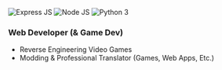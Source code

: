 ![Express JS](https://img.shields.io/badge/Express-JS-black)
![Node JS](https://img.shields.io/badge/Node-JS-green)
![Python 3](https://img.shields.io/badge/Python-3-blue)

### Web Developer (& Game Dev)
- Reverse Engineering Video Games
- Modding & Professional Translator (Games, Web Apps, Etc.)
